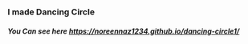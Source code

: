 ### I made Dancing Circle ###
##### You Can see here  https://noreennaz1234.github.io/dancing-circle1/
